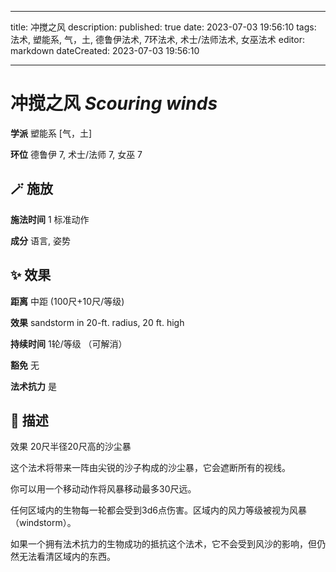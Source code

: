 
---
title: 冲搅之风
description: 
published: true
date: 2023-07-03 19:56:10
tags: 法术, 塑能系, 气，土, 德鲁伊法术, 7环法术, 术士/法师法术, 女巫法术
editor: markdown
dateCreated: 2023-07-03 19:56:10

---

# **冲搅之风** *Scouring winds*

**学派** 塑能系 \[气，土\] 

**环位** 德鲁伊 7, 术士/法师 7, 女巫 7

## 🪄 施放

**施法时间** 1 标准动作

**成分** 语言, 姿势

## ✨ 效果  

**距离** 中距 (100尺+10尺/等级) 

**效果** sandstorm in 20-ft. radius, 20 ft. high 

**持续时间** 1轮/等级 （可解消） 

**豁免** 无

**法术抗力** 是

## 📖 描述

效果          20尺半径20尺高的沙尘暴

这个法术将带来一阵由尖锐的沙子构成的沙尘暴，它会遮断所有的视线。

你可以用一个移动动作将风暴移动最多30尺远。

任何区域内的生物每一轮都会受到3d6点伤害。区域内的风力等级被视为风暴 （windstorm）。

如果一个拥有法术抗力的生物成功的抵抗这个法术，它不会受到风沙的影响，但仍然无法看清区域内的东西。
    